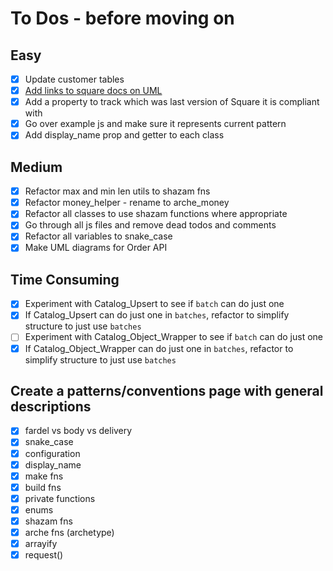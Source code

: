 # To Dos - before moving on

## Easy

- [x] Update customer tables
- [x] [Add links to square docs on UML](https://plantuml.com/link)
- [x] Add a property to track which was last version of Square it is compliant with
- [x] Go over example js and make sure it represents current pattern
- [x] Add display_name prop and getter to each class

## Medium

- [x] Refactor max and min len utils to shazam fns
- [x] Refactor money_helper - rename to arche_money
- [x] Refactor all classes to use shazam functions where appropriate
- [x] Go through all js files and remove dead todos and comments
- [x] Refactor all variables to snake_case
- [x] Make UML diagrams for Order API

## Time Consuming

- [x] Experiment with Catalog_Upsert to see if `batch` can do just one
- [x] If Catalog_Upsert can do just one in `batches`, refactor to simplify structure to just use `batches`
- [ ] Experiment with Catalog_Object_Wrapper to see if `batch` can do just one
- [x] If Catalog_Object_Wrapper can do just one in `batches`, refactor to simplify structure to just use `batches`

## Create a patterns/conventions page with general descriptions

- [x] fardel vs body vs delivery
- [x] snake_case
- [x] configuration
- [x] display_name
- [x] make fns
- [x] build fns
- [x] private functions
- [x] enums
- [x] shazam fns
- [x] arche fns (archetype)
- [x] arrayify
- [x] request()
